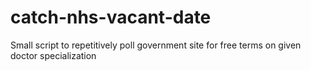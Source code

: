 # catch-nhs-vacant-date
Small script to repetitively poll government site for free terms on given doctor specialization
